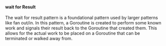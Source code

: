 #### wait for Result

The wait for result pattern is a foundational pattern used by larger patterns like fan
out/in. In this pattern, a Goroutine is created to perform some known work and
signals their result back to the Goroutine that created them. This allows for the
actual work to be placed on a Goroutine that can be terminated or walked away
from. 